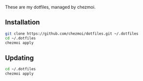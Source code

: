 These are my dotfiles, managed by chezmoi.

## Installation

```sh
git clone https://github.com/chezmoi/dotfiles.git ~/.dotfiles
cd ~/.dotfiles
chezmoi apply
```

## Updating

```sh
cd ~/.dotfiles
chezmoi apply
```


